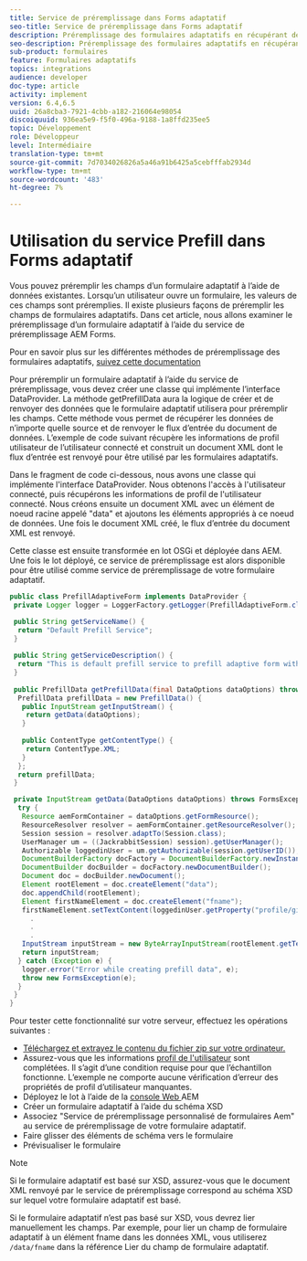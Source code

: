 ```yaml
---
title: Service de préremplissage dans Forms adaptatif
seo-title: Service de préremplissage dans Forms adaptatif
description: Préremplissage des formulaires adaptatifs en récupérant des données à partir de sources de données d’arrière-plan.
seo-description: Préremplissage des formulaires adaptatifs en récupérant des données à partir de sources de données d’arrière-plan.
sub-product: formulaires
feature: Formulaires adaptatifs
topics: integrations
audience: developer
doc-type: article
activity: implement
version: 6.4,6.5
uuid: 26a8cba3-7921-4cbb-a182-216064e98054
discoiquuid: 936ea5e9-f5f0-496a-9188-1a8ffd235ee5
topic: Développement
role: Développeur
level: Intermédiaire
translation-type: tm+mt
source-git-commit: 7d7034026826a5a46a91b6425a5cebfffab2934d
workflow-type: tm+mt
source-wordcount: '483'
ht-degree: 7%

---
```



# Utilisation du service Prefill dans Forms adaptatif

Vous pouvez préremplir les champs d’un formulaire adaptatif à l’aide de données existantes. Lorsqu’un utilisateur ouvre un formulaire, les valeurs de ces champs sont préremplies. Il existe plusieurs façons de préremplir les champs de formulaires adaptatifs. Dans cet article, nous allons examiner le préremplissage d’un formulaire adaptatif à l’aide du service de préremplissage AEM Forms.

Pour en savoir plus sur les différentes méthodes de préremplissage des formulaires adaptatifs, [suivez cette documentation](https://helpx.adobe.com/experience-manager/6-4/forms/using/prepopulate-adaptive-form-fields.html#AEMFormsprefillservice)

Pour préremplir un formulaire adaptatif à l’aide du service de préremplissage, vous devez créer une classe qui implémente l’interface DataProvider. La méthode getPrefillData aura la logique de créer et de renvoyer des données que le formulaire adaptatif utilisera pour préremplir les champs. Cette méthode vous permet de récupérer les données de n’importe quelle source et de renvoyer le flux d’entrée du document de données. L’exemple de code suivant récupère les informations de profil utilisateur de l’utilisateur connecté et construit un document XML dont le flux d’entrée est renvoyé pour être utilisé par les formulaires adaptatifs.

Dans le fragment de code ci-dessous, nous avons une classe qui implémente l&#39;interface DataProvider. Nous obtenons l&#39;accès à l&#39;utilisateur connecté, puis récupérons les informations de profil de l&#39;utilisateur connecté. Nous créons ensuite un document XML avec un élément de noeud racine appelé &quot;data&quot; et ajoutons les éléments appropriés à ce noeud de données. Une fois le document XML créé, le flux d’entrée du document XML est renvoyé.

Cette classe est ensuite transformée en lot OSGi et déployée dans AEM. Une fois le lot déployé, ce service de préremplissage est alors disponible pour être utilisé comme service de préremplissage de votre formulaire adaptatif.

```java
public class PrefillAdaptiveForm implements DataProvider {
 private Logger logger = LoggerFactory.getLogger(PrefillAdaptiveForm.class);

 public String getServiceName() {
  return "Default Prefill Service";
 }
 
 public String getServiceDescription() {
  return "This is default prefill service to prefill adaptive form with user data";
 }
 
 public PrefillData getPrefillData(final DataOptions dataOptions) throws FormsException {
  PrefillData prefillData = new PrefillData() {
   public InputStream getInputStream() {
    return getData(dataOptions);
   }
   
   public ContentType getContentType() {
    return ContentType.XML;
   }
  };
  return prefillData;
 }

 private InputStream getData(DataOptions dataOptions) throws FormsException {  
  try {
   Resource aemFormContainer = dataOptions.getFormResource();
   ResourceResolver resolver = aemFormContainer.getResourceResolver();
   Session session = resolver.adaptTo(Session.class);
   UserManager um = ((JackrabbitSession) session).getUserManager();
   Authorizable loggedinUser = um.getAuthorizable(session.getUserID());
   DocumentBuilderFactory docFactory = DocumentBuilderFactory.newInstance();
   DocumentBuilder docBuilder = docFactory.newDocumentBuilder();
   Document doc = docBuilder.newDocument();
   Element rootElement = doc.createElement("data");
   doc.appendChild(rootElement);
   Element firstNameElement = doc.createElement("fname");
   firstNameElement.setTextContent(loggedinUser.getProperty("profile/givenName")[0].getString());
     .
     .
     .
   InputStream inputStream = new ByteArrayInputStream(rootElement.getTextContent().getBytes());
   return inputStream;
  } catch (Exception e) {
   logger.error("Error while creating prefill data", e);
   throw new FormsException(e);
  }
 }
}
```

Pour tester cette fonctionnalité sur votre serveur, effectuez les opérations suivantes :

* [Téléchargez et extrayez le contenu du fichier zip sur votre ordinateur.](assets/prefillservice.zip)
* Assurez-vous que les informations [profil de l&#39;utilisateur](http://localhost:4502/libs/granite/security/content/useradmin) sont complétées. Il s’agit d’une condition requise pour que l’échantillon fonctionne. L’exemple ne comporte aucune vérification d’erreur des propriétés de profil d’utilisateur manquantes.
* Déployez le lot à l’aide de la [console Web ](http://localhost:4502/system/console/bundles) AEM
* Créer un formulaire adaptatif à l’aide du schéma XSD
* Associez &quot;Service de préremplissage personnalisé de formulaires Aem&quot; au service de préremplissage de votre formulaire adaptatif.
* Faire glisser des éléments de schéma vers le formulaire
* Prévisualiser le formulaire

>[!NOTE]
>
>Si le formulaire adaptatif est basé sur XSD, assurez-vous que le document XML renvoyé par le service de préremplissage correspond au schéma XSD sur lequel votre formulaire adaptatif est basé.
>
>Si le formulaire adaptatif n’est pas basé sur XSD, vous devrez lier manuellement les champs. Par exemple, pour lier un champ de formulaire adaptatif à un élément fname dans les données XML, vous utiliserez `/data/fname` dans la référence Lier du champ de formulaire adaptatif.

